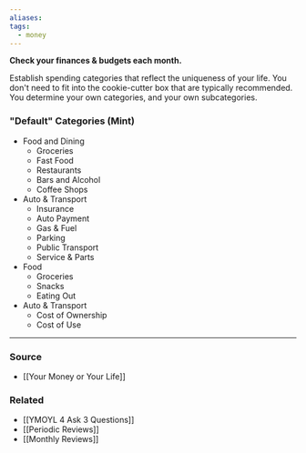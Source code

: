 ```yaml
---
aliases: 
tags:
  - money
---
```

**Check your finances & budgets each month.**

Establish spending categories that reflect the uniqueness of your life. You don't need to fit into the cookie-cutter box that are typically recommended. You determine your own categories, and your own subcategories.

### "Default" Categories (Mint)

- Food and Dining
    - Groceries
    - Fast Food
    - Restaurants
    - Bars and Alcohol
    - Coffee Shops
- Auto & Transport
    - Insurance
    - Auto Payment
    - Gas & Fuel
    - Parking
    - Public Transport
    - Service & Parts
- Food
    - Groceries
    - Snacks
    - Eating Out
- Auto & Transport
    - Cost of Ownership
    - Cost of Use

---

### Source
- [[Your Money or Your Life]]

### Related
- [[YMOYL 4 Ask 3 Questions]] 
- [[Periodic Reviews]]
- [[Monthly Reviews]]